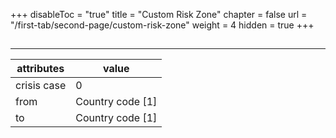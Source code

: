 +++
disableToc = "true"
title = "Custom Risk Zone"
chapter = false
url = "/first-tab/second-page/custom-risk-zone"
weight = 4
hidden = true
+++

##
---

| **attributes** | **value** |
| - | - |
| crisis case | 0 |
| from | Country code [1] |
| to | Country code [1] |